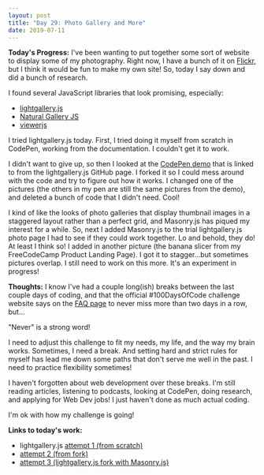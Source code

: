 ```yaml
---
layout: post
title: "Day 29: Photo Gallery and More"
date: 2019-07-11
---
```


**Today's Progress:** I've been wanting to put together some sort of website to display some of my photography. Right now, I have a bunch of it on [Flickr](https://www.flickr.com/photos/plethora4834/), but I think it would be fun to make my own site! So, today I say down and did a bunch of research.

I found several JavaScript libraries that look promising, especially:
* [lightgallery.js](https://sachinchoolur.github.io/lightgallery.js/)
* [Natural Gallery JS](https://sachinchoolur.github.io/lightgallery.js/)
* [viewerjs](https://github.com/fengyuanchen/viewerjs)

I tried lightgallery.js today. First, I tried doing it myself from scratch in CodePen, working from the documentation. I couldn't get it to work.

I didn't want to give up, so then I looked at the [CodePen demo](https://codepen.io/sachinchoolur/pen/qNyvGW) that is linked to from the lightgallery.js GitHub page. I forked it so I could mess around with the code and try to figure out how it works. I changed one of the pictures (the others in my pen are still the same pictures from the demo), and deleted a bunch of code that I didn't need. Cool!

I kind of like the looks of photo galleries that display thumbnail images in a staggered layout rather than a perfect grid, and Masonry.js has piqued my interest for a while. So, next I added Masonry.js to the trial lightgallery.js photo page I had to see if they could work together. Lo and behold, they do! At least I think so! I added in another picture (the banana slicer from my FreeCodeCamp Product Landing Page). I got it to stagger...but sometimes pictures overlap. I still need to work on this more. It's an experiment in progress!

**Thoughts:** I know I've had a couple long(ish) breaks between the last couple days of coding, and that the official #100DaysOfCode challenge website says on the [FAQ page](https://www.100daysofcode.com/faq/) to never miss more than two days in a row, but...

"Never" is a strong word!

I need to adjust this challenge to fit my needs, my life, and the way my brain works. Sometimes, I need a break. And setting hard and strict rules for myself has lead me down some paths that don't serve me well in the past. I need to practice flexibility sometimes!

I haven't forgotten about web development over these breaks. I'm still reading articles, listening to podcasts, looking at CodePen, doing research, and applying for Web Dev jobs! I just haven't done as much actual coding.

I'm ok with how my challenge is going!

**Links to today's work:** 
* lightgallery.js [attempt 1 (from scratch)](https://codepen.io/KariJL/pen/pXYZBB)
* [attempt 2 (from fork)](https://codepen.io/KariJL/pen/YogORj)
* [attempt 3 (lightgallery.js fork with Masonry.js)](https://codepen.io/KariJL/full/fd2b8a993226e0b2d5b35ef74d2e493d)